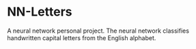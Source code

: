 # NN-Letters
A neural network personal project. The neural network classifies handwritten capital letters from the English alphabet. 
